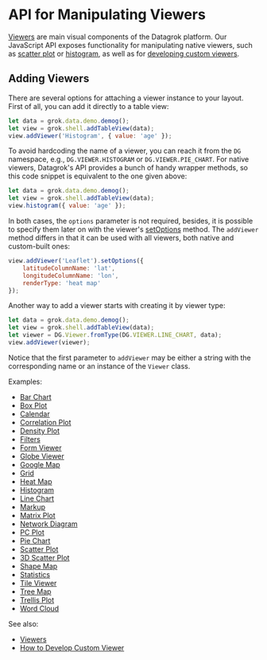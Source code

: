 <!-- TITLE: Manipulate Viewers -->
<!-- SUBTITLE: -->

# API for Manipulating Viewers

[Viewers](../../visualize/viewers.md) are main visual components of the Datagrok platform. Our JavaScript API exposes functionality for manipulating native viewers, such as [scatter plot](../../visualize/viewers/scatter-plot.md) or [histogram](../../visualize/viewers/histogram.md), as well as for [developing custom viewers](develop-custom-viewer.md).

## Adding Viewers

There are several options for attaching a viewer instance to your layout. First of all, you can add it directly to a table view:

```javascript
let data = grok.data.demo.demog();
let view = grok.shell.addTableView(data);
view.addViewer('Histogram', { value: 'age' });
```

To avoid hardcoding the name of a viewer, you can reach it from the `DG` namespace, e.g., `DG.VIEWER.HISTOGRAM` or `DG.VIEWER.PIE_CHART`. For native viewers, Datagrok's API provides a bunch of handy wrapper methods, so this code snippet is equivalent to the one given above:

```javascript
let data = grok.data.demo.demog();
let view = grok.shell.addTableView(data);
view.histogram({ value: 'age' });
```

In both cases, the `options` parameter is not required, besides, it is possible to specify them later on with the viewer's [setOptions](https://public.datagrok.ai/js/samples/ui/viewers/types/scatter-plot) method. The `addViewer` method differs in that it can be used with all viewers, both native and custom-built ones:

```javascript
view.addViewer('Leaflet').setOptions({
    latitudeColumnName: 'lat',
    longitudeColumnName: 'lon',
    renderType: 'heat map'
});
```

Another way to add a viewer starts with creating it by viewer type:

```javascript
let data = grok.data.demo.demog();
let view = grok.shell.addTableView(data);
let viewer = DG.Viewer.fromType(DG.VIEWER.LINE_CHART, data);
view.addViewer(viewer);
```

Notice that the first parameter to `addViewer` may be either a string with the corresponding name or an instance of the `Viewer` class.

Examples:
  * [Bar Chart](https://public.datagrok.ai/js/samples/ui/viewers/types/bar-chart)
  * [Box Plot](https://public.datagrok.ai/js/samples/ui/viewers/types/box-plot)
  * [Calendar](https://public.datagrok.ai/js/samples/ui/viewers/types/calendar)
  * [Correlation Plot](https://public.datagrok.ai/js/samples/ui/viewers/types/corr-plot)
  * [Density Plot](https://public.datagrok.ai/js/samples/ui/viewers/types/density-plot)
  * [Filters](https://public.datagrok.ai/js/samples/ui/viewers/types/filters)
  * [Form Viewer](https://public.datagrok.ai/js/samples/ui/viewers/types/form)
  * [Globe Viewer](https://public.datagrok.ai/js/samples/ui/viewers/types/globe)
  * [Google Map](https://public.datagrok.ai/js/samples/ui/viewers/types/google-map)
  * [Grid](https://public.datagrok.ai/js/samples/ui/viewers/types/grid)
  * [Heat Map](https://public.datagrok.ai/js/samples/ui/viewers/types/heat-map)
  * [Histogram](https://public.datagrok.ai/js/samples/ui/viewers/types/histogram)
  * [Line Chart](https://public.datagrok.ai/js/samples/ui/viewers/types/line-chart)
  * [Markup](https://public.datagrok.ai/js/samples/ui/viewers/types/markup)
  * [Matrix Plot](https://public.datagrok.ai/js/samples/ui/viewers/types/matrix-plot)
  * [Network Diagram](https://public.datagrok.ai/js/samples/ui/viewers/types/network-diagram)
  * [PC Plot](https://public.datagrok.ai/js/samples/ui/viewers/types/pc-plot)
  * [Pie Chart](https://public.datagrok.ai/js/samples/ui/viewers/types/pie-chart)
  * [Scatter Plot](https://public.datagrok.ai/js/samples/ui/viewers/types/scatter-plot)
  * [3D Scatter Plot](https://public.datagrok.ai/js/samples/ui/viewers/types/scatter-plot-3d)
  * [Shape Map](https://public.datagrok.ai/js/samples/ui/viewers/types/shape-map)
  * [Statistics](https://public.datagrok.ai/js/samples/ui/viewers/types/statistics)
  * [Tile Viewer](https://public.datagrok.ai/js/samples/ui/viewers/types/tile-viewer)
  * [Tree Map](https://public.datagrok.ai/js/samples/ui/viewers/types/tree-map)
  * [Trellis Plot](https://public.datagrok.ai/js/samples/ui/viewers/types/trellis-plot)
  * [Word Cloud](https://public.datagrok.ai/js/samples/ui/viewers/types/word-cloud)

See also:
  * [Viewers](../../visualize/viewers.md)
  * [How to Develop Custom Viewer](develop-custom-viewer.md)
